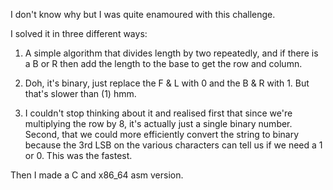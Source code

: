 I don't know why but I was quite enamoured with this challenge.

I solved it in three different ways:

1) A simple algorithm that divides length by two repeatedly, and if there is a B or R then add the length to the base to get the row and column.

2) Doh, it's binary, just replace the F & L with 0 and the B & R with 1. But that's slower than (1) hmm.

3) I couldn't stop thinking about it and realised first that since we're multiplying the row by 8, it's actually just a single binary number. Second, that we could more efficiently convert the string to binary because the 3rd LSB on the various characters can tell us if we need a 1 or 0. This was the fastest.

Then I made a C and x86_64 asm version.
